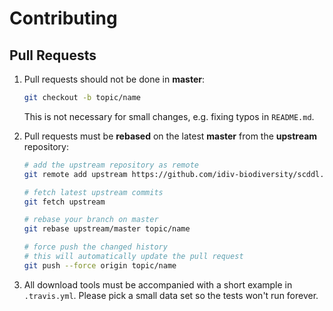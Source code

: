 # Contributing

## Pull Requests

1.  Pull requests should not be done in **master**:

    ```bash
    git checkout -b topic/name
    ```

    This is not necessary for small changes, e.g. fixing typos in `README.md`.

1.  Pull requests must be **rebased** on the latest **master** from the
    **upstream** repository:

    ```bash
    # add the upstream repository as remote
    git remote add upstream https://github.com/idiv-biodiversity/scddl.git

    # fetch latest upstream commits
    git fetch upstream

    # rebase your branch on master
    git rebase upstream/master topic/name

    # force push the changed history
    # this will automatically update the pull request
    git push --force origin topic/name
    ```

1.  All download tools must be accompanied with a short example in
    `.travis.yml`. Please pick a small data set so the tests won't run forever.
